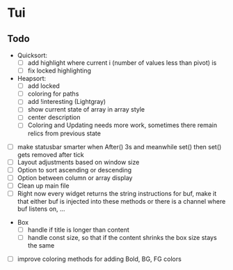 # Tui

## Todo

- Quicksort:
    - [ ] add highlight where current i (number of values less than pivot) is
    - [ ] fix locked highlighting

- Heapsort:
    - [ ] add locked
    - [ ] coloring for paths
    - [ ] add !interesting (Lightgray)
    - [ ] show current state of array in array style
    - [ ] center description
    - [ ] Coloring and Updating needs more work, sometimes there remain relics
      from previous state

- [ ] make statusbar smarter when After() 3s and meanwhile set() then set() gets
        removed after tick
- [ ] Layout adjustments based on window size
- [ ] Option to sort ascending or descending
- [ ] Option between column or array display
- [ ] Clean up main file
- [ ] Right now every widget returns the string instructions for buf, make it
  that either buf is injected into these methods or there is a channel where
  buf listens on, ...

- Box
    - [ ] handle if title is longer than content
    - [ ] handle const size, so that if the content shrinks the box size stays
      the same

<!-- FIX:
- [ ] move: name, graphState and controlCh into columnGraph ? -> How to do it?
-->

- [ ] improve coloring methods for adding Bold, BG, FG colors

